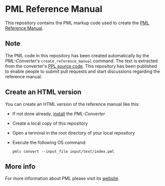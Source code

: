 # PML Reference Manual

This repository contains the PML markup code used to create the [PML Reference Manual](https://www.pml-lang.dev/docs/reference_manual/index.html).

## Note

The PML code in this repository has been created automatically by the _PML-Converter_'s `create_reference_manual` command. The text is extracted from the converter's [PPL source code](https://github.com/pml-lang/converter). This repository has been published to enable people to submit pull requests and start discussions regarding the reference manual.

## Create an HTML version

You can create an HTML version of the reference manual like this:
- If not done already, [install](https://www.pml-lang.dev/downloads/install.html) the _PML-Converter_
- Create a local copy of this repository
- Open a terminal in the root directory of your local repository
- Execute the following OS command:

  `pmlc convert --input_file input/text/index.pml`

## More info

For more information about PML please visit its [website](https://www.pml-lang.dev).
